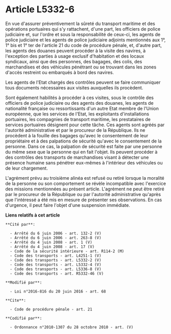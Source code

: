 # Article L5332-6

En vue d'assurer préventivement la sûreté du transport maritime et des opérations portuaires qui s'y rattachent, d'une part,
les officiers de police judiciaire et, sur l'ordre et sous la responsabilité de ceux-ci, les agents de police judiciaire et
les agents de police judiciaire adjoints mentionnés aux 1°, 1° bis et 1° ter de l'article 21 du code de procédure pénale, et,
d'autre part, les agents des douanes peuvent procéder à la visite des navires, à l'exception des parties à usage exclusif
d'habitation et des locaux syndicaux, ainsi que des personnes, des bagages, des colis, des marchandises et des véhicules
pénétrant ou se trouvant dans les zones d'accès restreint ou embarqués à bord des navires.

Les agents de l'Etat chargés des contrôles peuvent se faire communiquer tous documents nécessaires aux visites auxquelles ils
procèdent.

Sont également habilités à procéder à ces visites, sous le contrôle des officiers de police judiciaire ou des agents des
douanes, les agents de nationalité française ou ressortissants d'un autre Etat membre de l'Union européenne, que les services
de l'Etat, les exploitants d'installations portuaires, les compagnies de transport maritime, les prestataires de services
portuaires désignent pour cette tâche. Ces agents sont agréés par l'autorité administrative et par le procureur de la
République. Ils ne procèdent à la fouille des bagages qu'avec le consentement de leur propriétaire et à des palpations de
sécurité qu'avec le consentement de la personne. Dans ce cas, la palpation de sécurité est faite par une personne du même
sexe que la personne qui en fait l'objet. Ils peuvent procéder à des contrôles des transports de marchandises visant à
détecter une présence humaine sans pénétrer eux-mêmes à l'intérieur des véhicules ou de leur chargement.

L'agrément prévu au troisième alinéa est refusé ou retiré lorsque la moralité de la personne ou son comportement se révèle
incompatible avec l'exercice des missions mentionnées au présent article. L'agrément ne peut être retiré par le procureur de
la République ou par l'autorité administrative qu'après que l'intéressé a été mis en mesure de présenter ses observations. En
cas d'urgence, il peut faire l'objet d'une suspension immédiate.

**Liens relatifs à cet article**

	**Cité par**:

	  - Arrêté du 6 juin 2006 - art. 132-2 (V)
	  - Arrêté du 6 juin 2006 - art. 263-8 (V)
	  - Arrêté du 4 juin 2008 - art. 1 (V)
	  - Arrêté du 4 juin 2008 - art. 17 (V)
	  - Code de la sécurité intérieure - art. R114-2 (M)
	  - Code des transports - art. L4251-1 (V)
	  - Code des transports - art. L5332-2 (V)
	  - Code des transports - art. L5332-4 (V)
	  - Code des transports - art. L5336-8 (V)
	  - Code des transports - art. R5332-46 (V)

	**Modifié par**:

	  - Loi n°2016-816 du 20 juin 2016 - art. 68

	**Cite**:

	  - Code de procédure pénale - art. 21

	**Codifié par**:

	  - Ordonnance n°2010-1307 du 28 octobre 2010 - art. (V)
